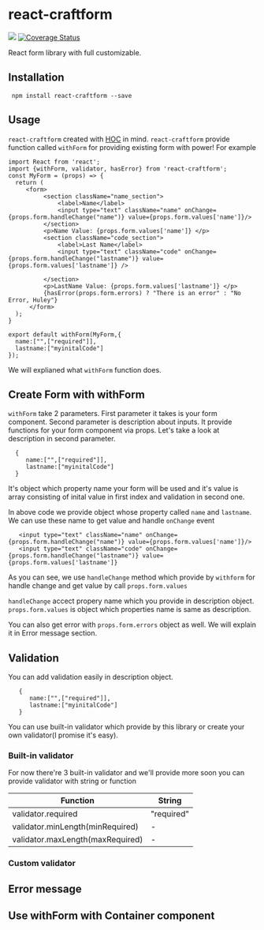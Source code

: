 # react-craftform
<img src="https://travis-ci.org/Elecweb/react-craftform.svg?branch=master">
<a href='https://coveralls.io/github/Elecweb/react-craftform?branch=master'><img src='https://coveralls.io/repos/github/Elecweb/react-craftform/badge.svg?branch=master' alt='Coverage Status' /></a>

React form library with full customizable.

## Installation
  ``` npm install react-craftform --save```

## Usage
  ```react-craftform``` created with <a href="https://facebook.github.io/react/docs/higher-order-components.html">HOC</a> in mind. ```react-craftform``` provide function called ```withForm``` for providing existing form with power! For example 

```
import React from 'react';
import {withForm, validator, hasError} from 'react-craftform';
const MyForm = (props) => {
  return (
     <form>
          <section className="name_section">
              <label>Name</label>
              <input type="text" className="name" onChange={props.form.handleChange("name")} value={props.form.values['name']}/>
          </section>
          <p>Name Value: {props.form.values['name']} </p>
          <section className="code_section">
              <label>Last Name</label>
              <input type="text" className="code" onChange={props.form.handleChange("lastname")} value={props.form.values['lastname']} />
              
          </section>
          <p>LastName Value: {props.form.values['lastname']} </p>
          {hasError(props.form.errors) ? "There is an error" : "No Error, Huley"}
      </form>
  );
}

export default withForm(MyForm,{
  name:["",["required"]],
  lastname:["myinitalCode"]
});
```

We will explianed what ```withForm``` function does.

## Create Form with withForm
  ```withForm``` take 2 parameters. First parameter it takes is your form component. Second parameter is description about inputs.
  It provide functions for your form component via props.
  Let's take a look at description in second parameter.
  ```
    {
       name:["",["required"]],
       lastname:["myinitalCode"]
    }
  ```
  It's object which property name your form will be used and it's value is array consisting of inital value in first index and validation in second one.
  
  In above code we provide object whose property called ```name``` and ```lastname```. We can use these name to get value and handle `onChange` event
  
  ```
     <input type="text" className="name" onChange={props.form.handleChange("name")} value={props.form.values['name']}/>
     <input type="text" className="code" onChange={props.form.handleChange("lastname")} value={props.form.values['lastname']} 
  ```
  As you can see, we use ```handleChange``` method which provide by ```withform``` for handle change and get value by call ```props.form.values```
  
  ```handleChange``` accect propery name which you provide in description object.
  ```props.form.values``` is object which properties name is same as description.
  
  You can also get error with ```props.form.errors``` object as well. We will explain it in Error message section.
  
## Validation
 You can add validation easily in description object.
 ```
    {
       name:["",["required"]],
       lastname:["myinitalCode"]
    }
 ```
 You can use built-in validator which provide by this library or create your own validator(I promise it's easy).
  ### Built-in validator
  For now there're 3 built-in validator and we'll provide more soon
  you can provide validator with string or function
  
|       Function      |         String         |
| ------------------- | ---------------------- |
| validator.required  |    "required"          |
| validator.minLength(minRequired)  | -        |
| validator.maxLength(maxRequired)  | -        |
  
  
  ### Custom validator

## Error message

## Use withForm with Container component
